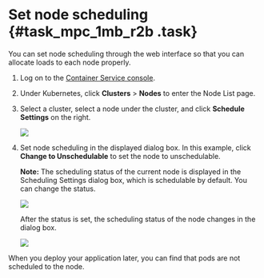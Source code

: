 # Set node scheduling {#task_mpc_1mb_r2b .task}

You can set node scheduling through the web interface so that you can allocate loads to each node properly.

1.  Log on to the [Container Service console](https://partners-intl.console.aliyun.com/#/cs). 
2.  Under Kubernetes, click **Clusters** \> **Nodes** to enter the Node List page. 
3.  Select a cluster, select a node under the cluster, and click **Schedule Settings** on the right. 

    ![](http://static-aliyun-doc.oss-cn-hangzhou.aliyuncs.com/assets/img/17041/15395833998681_en-US.png)

4.  Set node scheduling in the displayed dialog box. In this example, click **Change to Unschedulable** to set the node to unschedulable. 

    **Note:** The scheduling status of the current node is displayed in the Scheduling Settings dialog box, which is schedulable by default. You can change the status.

    ![](http://static-aliyun-doc.oss-cn-hangzhou.aliyuncs.com/assets/img/17041/15395833998683_en-US.png)

    After the status is set, the scheduling status of the node changes in the dialog box.

    ![](http://static-aliyun-doc.oss-cn-hangzhou.aliyuncs.com/assets/img/17041/15395833998685_en-US.png)


When you deploy your application later, you can find that pods are not scheduled to the node.

